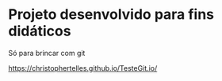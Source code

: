 # Projeto desenvolvido para fins didáticos

Só para brincar com git

https://christophertelles.github.io/TesteGit.io/
